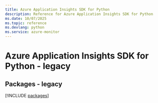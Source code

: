 ```yaml
---
title: Azure Application Insights SDK for Python
description: Reference for Azure Application Insights SDK for Python
ms.date: 10/07/2025
ms.topic: reference
ms.devlang: python
ms.service: azure-monitor
---
```

# Azure Application Insights SDK for Python - legacy
## Packages - legacy
[!INCLUDE [packages](application-insights-index.md)]